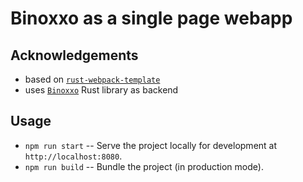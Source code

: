 # Binoxxo as a single page webapp

## Acknowledgements

* based on [`rust-webpack-template`](https://github.com/rustwasm/rust-webpack-template)
* uses [`Binoxxo`](https://github.com/msuesskraut/Binoxxo) Rust library as backend

## Usage

* `npm run start` -- Serve the project locally for development at
  `http://localhost:8080`.
* `npm run build` -- Bundle the project (in production mode).
